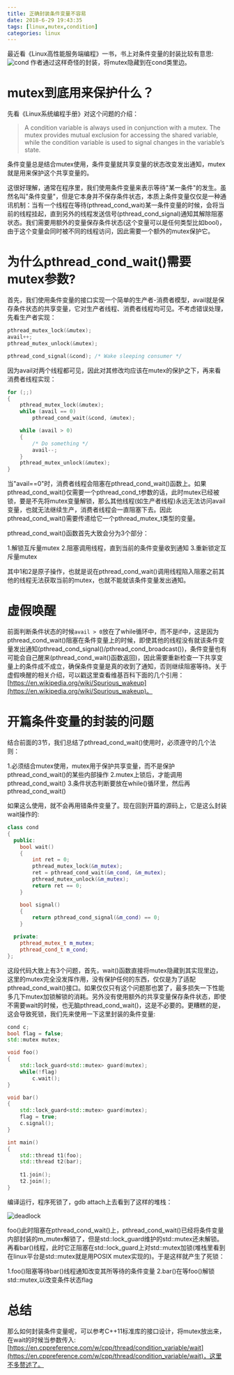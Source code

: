 ```yaml
---
title: 正确封装条件变量不容易
date: 2018-6-29 19:43:35
tags: [linux,mutex,condition]
categories: linux
---
```


最近看《Linux高性能服务端编程》一书，书上对条件变量的封装比较有意思:
![cond](https://baixiangcpp.oss-cn-shanghai.aliyuncs.com/blog/condition/cond.png)
作者通过这样奇怪的封装，将mutex隐藏到在cond类里边。<!-- more -->

# mutex到底用来保护什么？

先看《Linux系统编程手册》对这个问题的介绍：

> A condition variable is always used in conjunction with a mutex. The mutex provides mutual exclusion for accessing the shared variable, while the condition variable is used to signal changes in the variable’s state. 

条件变量总是结合mutex使用，条件变量就共享变量的状态改变发出通知，mutex就是用来保护这个共享变量的。

这很好理解，通常在程序里，我们使用条件变量来表示等待"某一条件"的发生。虽然名叫"条件变量"，但是它本身并不保存条件状态，本质上条件变量仅仅是一种通讯机制：当有一个线程在等待(pthread_cond_wait)某一条件变量的时候，会将当前的线程挂起，直到另外的线程发送信号(pthread_cond_signal)通知其解除阻塞状态。我们需要用额外的变量保存条件状态(这个变量可以是任何类型比如bool)，由于这个变量会同时被不同的线程访问，因此需要一个额外的mutex保护它。

# 为什么pthread_cond_wait()需要mutex参数?

首先，我们使用条件变量的接口实现一个简单的生产者-消费者模型，avail就是保存条件状态的共享变量，它对生产者线程、消费者线程均可见。不考虑错误处理，先看生产者实现：

```C
pthread_mutex_lock(&mutex);
avail++;
pthread_mutex_unlock(&mutex);

pthread_cond_signal(&cond); /* Wake sleeping consumer */
```

因为avail对两个线程都可见，因此对其修改均应该在mutex的保护之下，再来看消费者线程实现：

```C
for (;;)
{
    pthread_mutex_lock(&mutex);
    while (avail == 0)
        pthread_cond_wait(&cond, &mutex);

    while (avail > 0)
    {
        /* Do something */
        avail--;
    }
    pthread_mutex_unlock(&mutex);
}
```

当"avail==0"时，消费者线程会阻塞在pthread_cond_wait()函数上。如果pthread_cond_wait()仅需要一个pthread_cond_t参数的话，此时mutex已经被锁，要是不先将mutex变量解锁，那么其他线程(如生产者线程)永远无法访问avail变量，也就无法继续生产，消费者线程会一直阻塞下去。因此pthread_cond_wait()需要传递给它一个pthread_mutex_t类型的变量。

pthread_cond_wait()函数首先大致会分为3个部分：

1.解锁互斥量mutex
2.阻塞调用线程，直到当前的条件变量收到通知
3.重新锁定互斥量mutex

其中1和2是原子操作，也就是说在pthread_cond_wait()调用线程陷入阻塞之前其他的线程无法获取当前的mutex，也就不能就该条件变量发出通知。

# 虚假唤醒

前面判断条件状态的时候`avail > 0`放在了while循环中，而不是if中，这是因为pthread_cond_wait()阻塞在条件变量上的时候，即使其他的线程没有就该条件变量发出通知(pthread_cond_signal()/pthread_cond_broadcast())，条件变量也有可能会自己醒来(pthread_cond_wait()函数返回)，因此需要重新检查一下共享变量上的条件成不成立，确保条件变量是真的收到了通知，否则继续阻塞等待。关于虚假唤醒的相关介绍，可以戳这里查看维基百科下面的几个引用：[https://en.wikipedia.org/wiki/Spurious_wakeup](https://en.wikipedia.org/wiki/Spurious_wakeup)。

# 开篇条件变量的封装的问题

结合前面的3节，我们总结了pthread_cond_wait()使用时，必须遵守的几个法则：

1.必须结合mutex使用，mutex用于保护共享变量，而不是保护pthread_cond_wait()的某些内部操作
2.mutex上锁后，才能调用pthread_cond_wait()
3.条件状态判断要放在while()循环里，然后再pthread_cond_wait()

如果这么使用，就不会再用错条件变量了。现在回到开篇的源码上，它是这么封装wait操作的:

```C++
class cond
{
  public:
    bool wait()
    {
        int ret = 0;
        pthread_mutex_lock(&m_mutex);
        ret = pthread_cond_wait(&m_cond, &m_mutex);
        pthread_mutex_unlock(&m_mutex);
        return ret == 0;
    }

    bool signal()
    {
        return pthread_cond_signal(&m_cond) == 0;
    }

  private:
    pthread_mutex_t m_mutex;
    pthread_cond_t m_cond;
};
```
这段代码大致上有3个问题，首先，wait()函数直接将mutex隐藏到其实现里边，这里的mutex完全没发挥作用，没有保护任何的东西，仅仅是为了适配pthread_cond_wait()接口。如果仅仅只有这个问题那也罢了，最多损失一下性能多几下mutex加锁解锁的消耗。另外没有使用额外的共享变量保存条件状态，即使不需要wait的时候，也无脑pthread_cond_wait()，这是不必要的。更糟糕的是，这会导致死锁，我们先来使用一下这里封装的条件变量:

```C++
cond c;
bool flag = false;
std::mutex mutex;

void foo()
{
    std::lock_guard<std::mutex> guard(mutex);
    while(!flag)
        c.wait();
}

void bar()
{
    std::lock_guard<std::mutex> guard(mutex);
    flag = true;
    c.signal();
}

int main()
{
    std::thread t1(foo);
    std::thread t2(bar);
    
    t1.join();
    t2.join();
}
```

编译运行，程序死锁了，gdb attach上去看到了这样的堆栈：

![deadlock](https://baixiangcpp.oss-cn-shanghai.aliyuncs.com/blog/condition/deadlock.png)

foo()此时阻塞在pthread_cond_wait()上，pthread_cond_wait()已经将条件变量内部封装的m_mutex解锁了，但是std::lock_guard维护的std::mutex还未解锁。再看bar()线程，此时它正阻塞在std::lock_guard上对std::mutex加锁(堆栈里看到在linux平台是std::mutex就是用POSIX mutex实现的)。于是这样就产生了死锁：

1.foo()阻塞等待bar()线程通知改变其所等待的条件变量
2.bar()在等foo()解锁std::mutex,以改变条件状态flag

# 总结

那么如何封装条件变量呢，可以参考C++11标准库的接口设计，将mutex放出来，在wait的时候当参数传入:[https://en.cppreference.com/w/cpp/thread/condition_variable/wait](https://en.cppreference.com/w/cpp/thread/condition_variable/wait)，这里不多赘述了。
